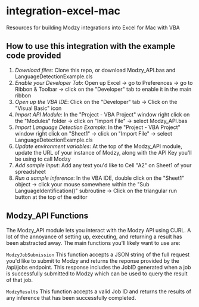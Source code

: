 # integration-excel-mac
Resources for building Modzy integrations into Excel for Mac with VBA

## How to use this integration with the example code provided
1. *Download files*: Clone this repo, or download Modzy_API.bas and LanguageDetectionExample.cls
2. *Enable your Developer Tab*: Open up Excel -> go to Preferences -> go to Ribbon & Toolbar -> click on the "Developer" tab to enable it in the main ribbon
3. *Open up the VBA IDE*: Click on the "Developer" tab -> Click on the "Visual Basic" icon
4. *Import API Module*: In the "Project - VBA Project" window right click on the "Modules" folder -> click on "Import File" -> select Modzy_API.bas
5. *Import Language Detection Example*: In the "Project - VBA Project" window right click on "Sheet1" -> click on "Import File" -> select LanguageDetectionExample.cls
6. *Update environment variables*: At the top of the Modzy_API module, update the URL of your instance of Modzy, along with the API Key you'll be using to call Modzy
7. *Add sample input*: Add any text you'd like to Cell "A2" on Sheet1 of your spreadsheet
8. *Run a sample inference*: In the VBA IDE, double click on the "Sheet1" object -> click your mouse somewhere within the "Sub LanguageIdentification()" subroutine -> Click on the triangular run button at the top of the editor

## Modzy_API Functions
The Modzy_API module lets you interact with the Modzy API using CURL. A lot of the annoyance of setting up, executing, and returning a result has been abstracted away. The main functions you'll likely want to use are:

`ModzyJobSubmission`
This function accepts a JSON string of the full request you'd like to submit to Modzy and returns the reponse provided by the /api/jobs endpoint. This response includes the JobID generated when a job is successfully submitted to Modzy which can be used to query the result of that job.

`ModzyResults`
This function accepts a valid Job ID and returns the results of any inference that has been successfully completed.
